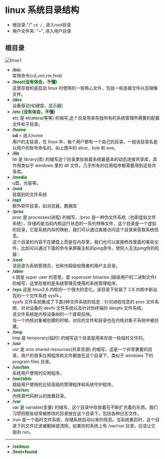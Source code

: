 # linux 系统目录结构


- 根目录:"/" `cd /` , 进入root目录
- 用户文件夹: "~", 进入用户目录

## 根目录

![linux1](Linux目录结构.png)

- **<font color = "darkgreen">/bin</font>**  
  常用命令(cd,vim,rm,find)
- **<font color = "darkgreen">/boot(没有体会，不懂)</font>**  
  这里存放的是启动 linux 时使用的一些核心文件，包括一些连接文件以及镜像文件。
- **<font color = "darkgreen">/dev</font>**  
  设备驱动(如键盘，显示器)
- **<font color = "darkgreen">/etc (没有体会，不懂)</font>**  
  etc 是 etcetera(等等) 的缩写,这个目录用来存放所有的系统管理所需要的配置文件和子目录。
- **<font color = "darkgreen">/home</font>**  
  **cd ~** 进入home  
  用户的主目录，在 linux 中，每个用户都有一个自己的目录，一般该目录名是以用户的账号命名的，如上图中的 alice、bob 和 eve。
- **<font color = "darkgreen">/lib</font>**  
  lib 是 library(库) 的缩写这个目录里存放着系统最基本的动态连接共享库，其作用类似于 windows 里的 dll 文件。几乎所有的应用程序都需要用到这些共享库。
- **<font color = "darkgreen">/media</font>**  
  u盘，光驱等。
- **<font color = "darkgreen">/mnt</font>**  
  挂载别的文件系统
- **<font color = "darkgreen">/opt</font>**  
  额外软件目录，如浏览器，数据库
- **<font color = "darkgreen">/proc</font>**  
  proc 是 processes(进程) 的缩写，/proc 是一种伪文件系统（也即虚拟文件系统），存储的是当前内核运行状态的一系列特殊文件，这个目录是一个虚拟的目录，它是系统内存的映射，我们可以通过直接访问这个目录来获取系统信息。  
  这个目录的内容不在硬盘上而是在内存里，我们也可以直接修改里面的某些文件，比如可以通过下面的命令来屏蔽主机的ping命令，使别人无法ping你的机器：
- **<font color = "darkgreen">/root</font>**  
  该目录为系统管理员，也称作超级权限者的用户主目录。
- **<font color = "darkgreen">/sbin</font>**  
  s 就是 super user 的意思，是 superuser binaries (超级用户的二进制文件) 的缩写，这里存放的是系统管理员使用的系统管理程序。
- **<font color = "darkgreen">/sys</font>**
  这是 linux2.6 内核的一个很大的变化。该目录下安装了 2.6 内核中新出现的一个文件系统 sysfs 。  
  sysfs 文件系统集成了下面3种文件系统的信息：针对进程信息的 proc 文件系统、针对设备的 devfs 文件系统以及针对伪终端的 devpts 文件系统。  
  该文件系统是内核设备树的一个直观反映。  
  当一个内核对象被创建的时候，对应的文件和目录也在内核对象子系统中被创建。  
- **<font color = "darkgreen">/tmp</font>**  
  tmp 是 temporary(临时) 的缩写这个目录是用来存放一些临时文件的。
- **<font color = "darkgreen">/usr</font>**  
  usr 是 unix shared resources(共享资源) 的缩写，这是一个非常重要的目录，用户的很多应用程序和文件都放在这个目录下，类似于 windows 下的 program files 目录。
- **<font color = "darkgreen">/usr/bin</font>**  
  系统用户使用的应用程序。
- **<font color = "darkgreen">/usr/sbin</font>**  
  超级用户使用的比较高级的管理程序和系统守护程序。
- **<font color = "darkgreen">/usr/src</font>**  
  内核源代码默认的放置目录。
- **<font color = "darkgreen">/var</font>**  
  var 是 variable(变量) 的缩写，这个目录中存放着在不断扩充着的东西，我们习惯将那些经常被修改的目录放在这个目录下。包括各种日志文件。
- /run
  是一个临时文件系统，存储系统启动以来的信息。当系统重启时，这个目录下的文件应该被删掉或清除。如果你的系统上有 /var/run 目录，应该让它指向 run。

***

- **<font color = "darkgreen">/selinux</font>**  
- **<font color = "darkgreen">/lost+found</font>**  